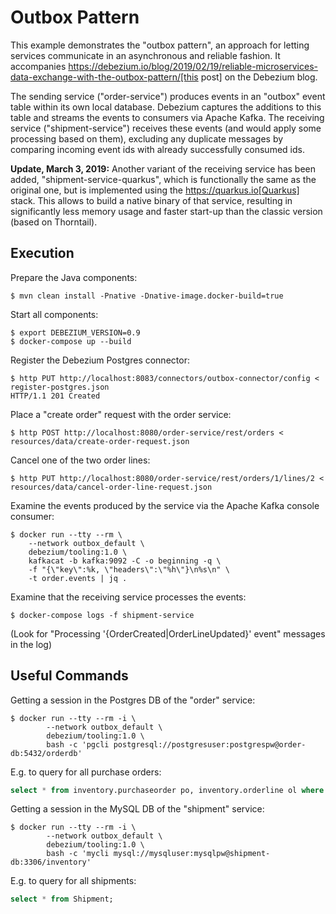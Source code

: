 # Outbox Pattern

This example demonstrates the "outbox pattern", an approach for letting services communicate in an asynchronous and reliable fashion.
It accompanies https://debezium.io/blog/2019/02/19/reliable-microservices-data-exchange-with-the-outbox-pattern/[this post] on the Debezium blog.

The sending service ("order-service") produces events in an "outbox" event table within its own local database.
Debezium captures the additions to this table and streams the events to consumers via Apache Kafka.
The receiving service ("shipment-service") receives these events (and would apply some processing based on them),
excluding any duplicate messages by comparing incoming event ids with already successfully consumed ids.

**Update, March 3, 2019:** Another variant of the receiving service has been added, "shipment-service-quarkus",
which is functionally the same as the original one, but is implemented using the https://quarkus.io[Quarkus] stack.
This allows to build a native binary of that service, resulting in significantly less memory usage and faster start-up than the classic version (based on Thorntail).

## Execution

Prepare the Java components:

```console
$ mvn clean install -Pnative -Dnative-image.docker-build=true
```

Start all components:

```console
$ export DEBEZIUM_VERSION=0.9
$ docker-compose up --build
```

Register the Debezium Postgres connector:

```console
$ http PUT http://localhost:8083/connectors/outbox-connector/config < register-postgres.json
HTTP/1.1 201 Created
```

Place a "create order" request with the order service:

```console
$ http POST http://localhost:8080/order-service/rest/orders < resources/data/create-order-request.json
```

Cancel one of the two order lines:

```console
$ http PUT http://localhost:8080/order-service/rest/orders/1/lines/2 < resources/data/cancel-order-line-request.json
```

Examine the events produced by the service via the Apache Kafka console consumer:

```console
$ docker run --tty --rm \
    --network outbox_default \
    debezium/tooling:1.0 \
    kafkacat -b kafka:9092 -C -o beginning -q \
    -f "{\"key\":%k, \"headers\":\"%h\"}\n%s\n" \
    -t order.events | jq .
```

Examine that the receiving service processes the events:

```console
$ docker-compose logs -f shipment-service
```

(Look for "Processing '{OrderCreated|OrderLineUpdated}' event" messages in the log)

## Useful Commands

Getting a session in the Postgres DB of the "order" service:

```console
$ docker run --tty --rm -i \
        --network outbox_default \
        debezium/tooling:1.0 \
        bash -c 'pgcli postgresql://postgresuser:postgrespw@order-db:5432/orderdb'
```

E.g. to query for all purchase orders:

```sql
select * from inventory.purchaseorder po, inventory.orderline ol where ol.order_id = po.id;
```

Getting a session in the MySQL DB of the "shipment" service:

```console
$ docker run --tty --rm -i \
        --network outbox_default \
        debezium/tooling:1.0 \
        bash -c 'mycli mysql://mysqluser:mysqlpw@shipment-db:3306/inventory'
```

E.g. to query for all shipments:

```sql
select * from Shipment;
```
